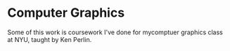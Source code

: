 Computer Graphics
==========

Some of this work is coursework I've done for mycomptuer graphics class at NYU, taught by Ken Perlin.